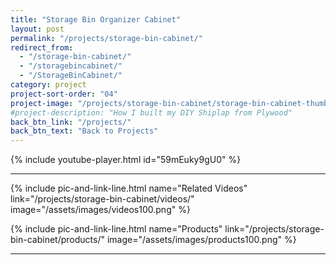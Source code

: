 ```yaml
---
title: "Storage Bin Organizer Cabinet"
layout: post
permalink: "/projects/storage-bin-cabinet/"
redirect_from:
  - "/storage-bin-cabinet/"
  - "/storagebincabinet/"
  - "/StorageBinCabinet/"
category: project
project-sort-order: "04"
project-image: "/projects/storage-bin-cabinet/storage-bin-cabinet-thumbnail-320.jpg"
#project-description: "How I built my DIY Shiplap from Plywood"
back_btn_link: "/projects/"
back_btn_text: "Back to Projects"
---
```


{% include youtube-player.html id="59mEuky9gU0" %}

<p style="clear: left"></p>

<hr class="hr-thick">

<p></p>

{% include pic-and-link-line.html
  name="Related Videos"
  link="/projects/storage-bin-cabinet/videos/"
  image="/assets/images/videos100.png" %}

{% include pic-and-link-line.html
  name="Products"
  link="/projects/storage-bin-cabinet/products/"
  image="/assets/images/products100.png" %}

<hr class="hr-thick">

<p></p>
